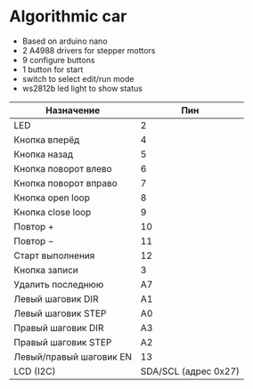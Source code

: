 # Algorithmic car
- Based on arduino nano
- 2 A4988 drivers for stepper mottors
- 9 configure buttons
- 1 button for start
- switch to select edit/run mode
- ws2812b led light to show status

| Назначение          | Пин  |
|---------------------|------|
| LED                 | 2    |
| Кнопка вперёд       | 4    |
| Кнопка назад        | 5    |
| Кнопка поворот влево| 6    |
| Кнопка поворот вправо| 7   |
| Кнопка open loop    | 8    |
| Кнопка close loop   | 9    |
| Повтор +            | 10   |
| Повтор −            | 11   |
| Старт выполнения    | 12   |
| Кнопка записи       | 3    |
| Удалить последнюю   | A7   |
| Левый шаговик DIR   | A1   |
| Левый шаговик STEP  | A0   |
| Правый шаговик DIR  | A3   |
| Правый шаговик STEP | A2   |
| Левый/правый шаговик EN | 13 |
| LCD (I2C)           | SDA/SCL (адрес 0x27) |
